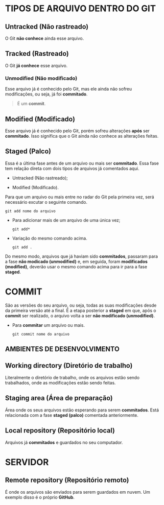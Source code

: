 # TIPOS DE ARQUIVO DENTRO DO GIT

## Untracked (Não rastreado)

O Git **não conhece** ainda esse arquivo.

## Tracked (Rastreado)

O Git **já conhece** esse arquivo.

### Unmodified (Não modificado)

Esse arquivo já é conhecido pelo Git, mas ele ainda não sofreu modificações, ou seja, já foi **commitado**.

> É um **commit**.

## Modified (Modificado)

Esse arquivo já é conhecido pelo Git, porém sofreu alterações **após** ser **commitado**. Isso significa que o Git ainda não conhece as alterações feitas.

## Staged (Palco)

Essa é a última fase antes de um arquivo ou mais ser **commitado**. Essa fase tem relação direta com dois tipos de arquivos já comentados aqui.

- Untracked (Não rastreado);

- Modified (Modificado).

Para que um arquivo ou mais entre no radar do Git pela primeira vez, será necessário excutar o seguinte comando.

	git add nome do arquivo

- Para adicionar mais de um arquivo de uma única vez;

      git add*

- Variação do mesmo comando acima.

      git add .

Do mesmo modo, arquivos que já haviam sido **commitados**, passaram para a fase **não modicado (unmodified)** e, em seguida, foram **modificados (modified)**, deverão usar o mesmo comando acima para ir para a fase **staged**.

# COMMIT

São as versões do seu arquivo, ou seja, todas as suas modificações desde da primeira versão até a final. É a etapa posterior a **staged** em que, após o **commit** ser realizado, o arquivo volta a ser **não modificado (unmodified)**.

- Para **commitar** um arquivo ou mais.

      git commit nome do arquivo

## AMBIENTES DE DESENVOLVIMENTO

## Working directory (Diretório de trabalho)

Literalmente o diretório de trabalho, onde os arquivos estão sendo trabalhados, onde as modificações estão sendo feitas.

## Staging area (Área de preparação)

Área onde os seus arquivos estão esperando para serem **commitados**. Está relacionada com a fase **staged (palco)** comentada anteriormente.

## Local repository (Repositório local)

Arquivos já **commitados** e guardados no seu computador.

# SERVIDOR

## Remote repository (Repositório remoto)

É onde os arquivos são enviados para serem guardados em nuvem. Um exemplo disso é o próprio **GitHub**.